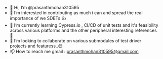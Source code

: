 - 👋 Hi, I’m @prasanthmohan310595
- 👀 I’m interested in contributing as much i can and spread the real importance of we SDETs 👍
- 🌱 I’m currently learning Cypress.io , CI/CD of unit tests and it's feasibility across various platforms and the other peripheral interesting references 🙌 
- 💞️ I’m looking to collaborate on various submodules of test driver projects and featuress..😊
- 📫 How to reach me 
      gmail : prasanthmohan310595@gmail.com

<!---
prasanthmohan310595/prasanthmohan310595 is a ✨ special ✨ repository because its `README.md` (this file) appears on your GitHub profile.
You can click the Preview link to take a look at your changes.
--->

